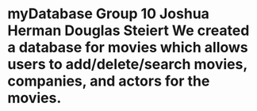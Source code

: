 myDatabase 
 Group 10
     Joshua Herman
     Douglas Steiert
We created a database for movies which allows users to add/delete/search movies, companies, and actors for the movies.
==========
